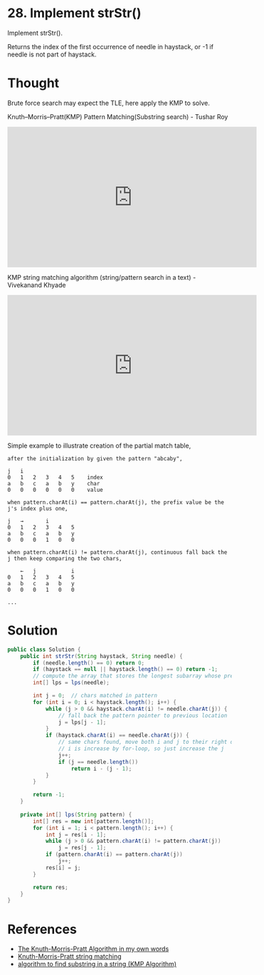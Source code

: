 # 28. Implement strStr\(\)

Implement strStr\(\).

Returns the index of the first occurrence of needle in haystack, or -1 if needle is not part of haystack.

# Thought
Brute force search may expect the TLE, here apply the KMP to solve.

Knuth–Morris–Pratt(KMP) Pattern Matching(Substring search) - Tushar Roy
<iframe width="560" height="315" src="https://www.youtube.com/embed/GTJr8OvyEVQ" frameborder="0" allowfullscreen></iframe>

KMP string matching algorithm (string/pattern search in a text) - Vivekanand Khyade
<iframe width="560" height="315" src="https://www.youtube.com/embed/D6dCOa_gMoY" frameborder="0" allowfullscreen></iframe>

Simple example to illustrate creation of the partial match table,

```
after the initialization by given the pattern "abcaby",

j   i
0   1   2   3   4   5    index
a   b   c   a   b   y    char
0   0   0   0   0   0    value

when pattern.charAt(i) == pattern.charAt(j), the prefix value be the j's index plus one,

j   →       i
0   1   2   3   4   5
a   b   c   a   b   y
0   0   0   1   0   0

when pattern.charAt(i) != pattern.charAt(j), continuous fall back the j then keep comparing the two chars,

    ←   j           i
0   1   2   3   4   5
a   b   c   a   b   y
0   0   0   1   0   0

...
```



# Solution

```java
public class Solution {
    public int strStr(String haystack, String needle) {
        if (needle.length() == 0) return 0;
        if (haystack == null || haystack.length() == 0) return -1;
        // compute the array that stores the longest subarray whose prefix is also its suffix
        int[] lps = lps(needle);

        int j = 0;  // chars matched in pattern
        for (int i = 0; i < haystack.length(); i++) {
            while (j > 0 && haystack.charAt(i) != needle.charAt(j)) {
                // fall back the pattern pointer to previous location
                j = lps[j - 1];
            }
            if (haystack.charAt(i) == needle.charAt(j)) {
                // same chars found, move both i and j to their right direction,
                // i is increase by for-loop, so just increase the j
                j++;
                if (j == needle.length())
                    return i - (j - 1);
            }
        }

        return -1;
    }
    
    private int[] lps(String pattern) {
        int[] res = new int[pattern.length()];
        for (int i = 1; i < pattern.length(); i++) {
            int j = res[i - 1];
            while (j > 0 && pattern.charAt(i) != pattern.charAt(j))
                j = res[j - 1];
            if (pattern.charAt(i) == pattern.charAt(j))
                j++;
            res[i] = j;
        }

        return res;
    }
}
```


# References
* [The Knuth-Morris-Pratt Algorithm in my own words](http://jakeboxer.com/blog/2009/12/13/the-knuth-morris-pratt-algorithm-in-my-own-words/)
* [Knuth-Morris-Pratt string matching](https://www.nayuki.io/page/knuth-morris-pratt-string-matching)
* [algorithm to find substring in a string (KMP Algorithm)](https://tekmarathon.com/2013/05/14/algorithm-to-find-substring-in-a-string-kmp-algorithm/)
